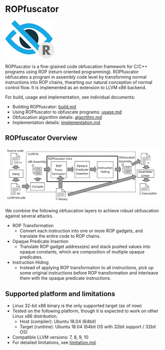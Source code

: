 # ROPfuscator

![logo](./docs/logo.png)

ROPfuscator is a fine-grained code obfuscation framework for C/C++ programs using ROP (return oriented programming).
ROPfuscator obfuscates a program in assembly code level by transforming normal instructions into ROP chains, thwarting our natural conception of normal control flow.
It is implemented as an extension to LLVM x86 backend.

For build, usage and implementation, see individual documents:

- Building ROPfuscator: [build.md](./docs/build.md)
- Using ROPfuscator to obfuscate programs: [usage.md](./docs/usage.md)
- Obfuscation algorithm details: [algorithm.md](./docs/algorithm.md)
- Implementation details: [implementation.md](./docs/implementation.md)


## ROPfuscator Overview

![architecture](./docs/architecture.svg)

We combine the following obfuscation layers to achieve robust obfuscation against several attacks.

- ROP Transformation
    - Convert each instruction into one or more ROP gadgets, and translate the entire code to ROP chains.
- Opaque Predicate Insertion
    - Translate ROP gadget address(es) and stack pushed values into opaque constants, which are composition of multiple opaque predicates.
- Instruction Hiding
    - Instead of applying ROP transformation to all instructions, pick up some original instructions before ROP transformation and interleave them with the opaque predicate instructions.

## Supported platform and limitations

- Linux 32-bit x86 binary is the only supported target (as of now)
- Tested on the following platform, though it is expected to work on other Linux x86 distribution.
    - Host (compiler): Ubuntu 18.04 (64bit)
    - Target (runtime): Ubuntu 18.04 (64bit OS with 32bit support / 32bit OS)
- Compatible LLVM versions: 7, 8, 9, 10
- For detailed limitations, see [limitation.md](./docs/limitation.md).
